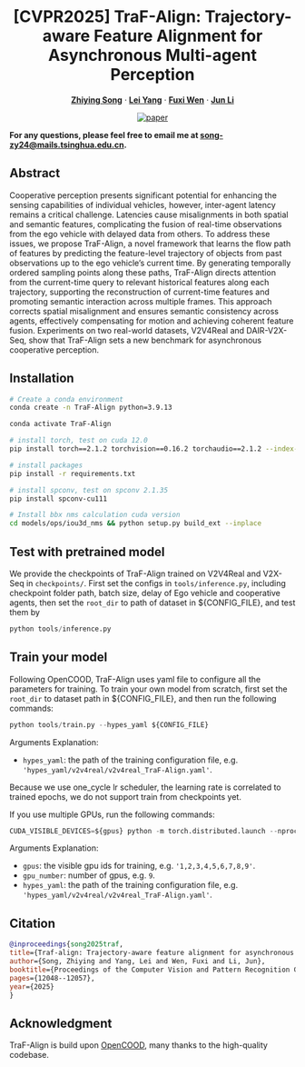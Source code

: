 <p align="center">
  <h1 align="center">[CVPR2025] TraF-Align: Trajectory-aware Feature Alignment for Asynchronous Multi-agent Perception </h1>
  <p align="center">
        <a href="https://scholar.google.cz/citations?view_op=list_works&hl=zh-CN&hl=zh-CN&user=joReSgYAAAAJ"><strong>Zhiying Song</strong></a>
    ·
    <a href="https://scholar.google.com.hk/citations?user=EUnI2nMAAAAJ&hl=zh-CN&oi=sra"><strong>Lei Yang</strong></a>
    ·
    <a href="https://scholar.google.cz/citations?user=gPsEbpgAAAAJ&hl=zh-CN"><strong>Fuxi Wen</strong></a>
    ·
    <a href=""><strong>Jun Li</strong></a>
</p>
<p align="center">
  <a href="https://arxiv.org/abs/2503.19391"><img alt="paper" src="https://img.shields.io/badge/arXiv-Paper-<COLOR>.svg"></a>
  </p>

**For any questions, please feel free to email me at song-zy24@mails.tsinghua.edu.cn.**

## Abstract
Cooperative perception presents significant potential for enhancing the sensing capabilities of individual vehicles, however, inter-agent latency remains a critical challenge. Latencies cause misalignments in both spatial and semantic features, complicating the fusion of real-time observations from the ego vehicle with delayed data from others. To address these issues, we propose TraF-Align, a novel framework that learns the flow path of features by predicting the feature-level trajectory of objects from past observations up to the ego vehicle’s current time. By generating temporally ordered sampling points along these paths, TraF-Align directs attention from the current-time query to relevant historical features along each trajectory, supporting the reconstruction of current-time features and promoting semantic interaction across multiple frames. This approach corrects spatial misalignment and ensures semantic consistency across agents, effectively compensating for motion and achieving coherent feature fusion. Experiments on two real-world datasets, V2V4Real and DAIR-V2X-Seq, show that TraF-Align sets a new benchmark for asynchronous cooperative perception. 

## Installation

```bash
# Create a conda environment
conda create -n TraF-Align python=3.9.13

conda activate TraF-Align

# install torch, test on cuda 12.0
pip install torch==2.1.2 torchvision==0.16.2 torchaudio==2.1.2 --index-url https://download.pytorch.org/whl/cu121

# install packages
pip install -r requirements.txt

# install spconv, test on spconv 2.1.35
pip install spconv-cu111

# Install bbx nms calculation cuda version
cd models/ops/iou3d_nms && python setup.py build_ext --inplace

```

## Test with pretrained model
We provide the checkpoints of TraF-Align trained on V2V4Real and V2X-Seq in ```checkpoints/```. First set the configs in ```tools/inference.py```, including checkpoint folder path, batch size, delay of Ego vehicle and cooperative agents, then set the ```root_dir``` to path of dataset in ${CONFIG_FILE}, and test them by  
```python
python tools/inference.py
```

## Train your model
Following OpenCOOD, TraF-Align uses yaml file to configure all the parameters for training. To train your own model
from scratch, first set the ```root_dir``` to dataset path in ${CONFIG_FILE}, and then run the following commands:

```python
python tools/train.py --hypes_yaml ${CONFIG_FILE} 
```
Arguments Explanation:
- `hypes_yaml`: the path of the training configuration file, e.g. `'hypes_yaml/v2v4real/v2v4real_TraF-Align.yaml'`.

Because we use one_cycle lr scheduler, the learning rate is correlated to trained epochs, we do not support train from checkpoints yet.

If you use multiple GPUs, run the following commands:
```python
CUDA_VISIBLE_DEVICES=${gpus} python -m torch.distributed.launch --nproc_per_node=${gpu_number} --use_env tools/train.py --hypes_yaml ${hypes_yaml}
```

Arguments Explanation:
- `gpus`: the visible gpu ids for training, e.g. `'1,2,3,4,5,6,7,8,9'`.
- `gpu_number`: number of gpus, e.g. `9`.
- `hypes_yaml`: the path of the training configuration file, e.g. `'hypes_yaml/v2v4real/v2v4real_TraF-Align.yaml'`.


## Citation
  ```bibtex
@inproceedings{song2025traf,
  title={Traf-align: Trajectory-aware feature alignment for asynchronous multi-agent perception},
  author={Song, Zhiying and Yang, Lei and Wen, Fuxi and Li, Jun},
  booktitle={Proceedings of the Computer Vision and Pattern Recognition Conference},
  pages={12048--12057},
  year={2025}
}
```

## Acknowledgment
TraF-Align is build upon [OpenCOOD](https://github.com/DerrickXuNu/OpenCOOD), many thanks to the high-quality codebase.
